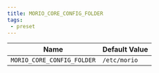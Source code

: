 ```yaml
---
title: MORIO_CORE_CONFIG_FOLDER
tags: 
 - preset
---
```





<!-- MORIO_AUTO_GENERATED_CONTENT_STARTS - Manual changes made below will be overwritten -->
| Name | Default Value |
|------|---------------|
| `MORIO_CORE_CONFIG_FOLDER` | `/etc/morio` |
<!-- MORIO_AUTO_GENERATED_CONTENT_ENDS - Manual changes made above will be overwritten -->
